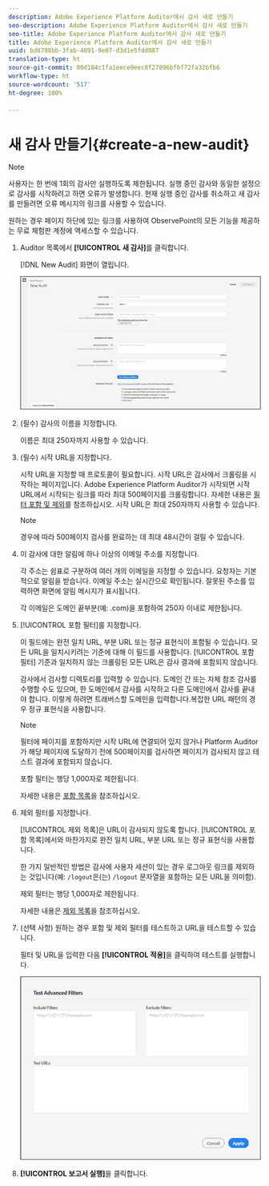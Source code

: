 ```yaml
---
description: Adobe Experience Platform Auditor에서 감사 새로 만들기
seo-description: Adobe Experience Platform Auditor에서 감사 새로 만들기
seo-title: Adobe Experience Platform Auditor에서 감사 새로 만들기
title: Adobe Experience Platform Auditor에서 감사 새로 만들기
uuid: bd6798bb-3fab-4091-9e07-d3d1e5fdd087
translation-type: ht
source-git-commit: 00d184c1fa1eece9eec8f27896bfbf72fa32bfb6
workflow-type: ht
source-wordcount: '517'
ht-degree: 100%

---
```



# 새 감사 만들기{#create-a-new-audit}

>[!NOTE]
>
>사용자는 한 번에 1회의 감사만 실행하도록 제한됩니다. 실행 중인 감사와 동일한 설정으로 감사를 시작하려고 하면 오류가 발생합니다. 현재 실행 중인 감사를 취소하고 새 감사를 만들려면 오류 메시지의 링크를 사용할 수 있습니다.

원하는 경우 페이지 하단에 있는 링크를 사용하여 ObservePoint의 모든 기능을 제공하는 무료 체험판 계정에 액세스할 수 있습니다.

1. Auditor 목록에서 **[!UICONTROL 새 감사]**&#x200B;를 클릭합니다.

   [!DNL New Audit] 화면이 열립니다.

   ![](assets/config.png)

1. (필수) 감사의 이름을 지정합니다.

   이름은 최대 250자까지 사용할 수 있습니다.
1. (필수) 시작 URL을 지정합니다.

   시작 URL을 지정할 때 프로토콜이 필요합니다. 시작 URL은 감사에서 크롤링을 시작하는 페이지입니다. Adobe Experience Platform Auditor가 시작되면 시작 URL에서 시작되는 링크를 따라 최대 500페이지를 크롤링합니다. 자세한 내용은 [필터 포함 및 제외](../create-audit/filters.md)를 참조하십시오. 시작 URL은 최대 250자까지 사용할 수 있습니다.

   >[!NOTE]
   >
   >경우에 따라 500페이지 검사를 완료하는 데 최대 48시간이 걸릴 수 있습니다.

1. 이 감사에 대한 알림에 하나 이상의 이메일 주소를 지정합니다.

   각 주소는 쉼표로 구분하여 여러 개의 이메일을 지정할 수 있습니다. 요청자는 기본적으로 알림을 받습니다. 이메일 주소는 실시간으로 확인됩니다. 잘못된 주소를 입력하면 화면에 알림 메시지가 표시됩니다.

   각 이메일은 도메인 끝부분(예: .com)을 포함하여 250자 이내로 제한됩니다.

1. [!UICONTROL 포함 필터]를 지정합니다.

   이 필드에는 완전 일치 URL, 부분 URL 또는 정규 표현식이 포함될 수 있습니다. 모든 URL을 일치시키려는 기준에 대해 이 필드를 사용합니다. [!UICONTROL 포함 필터] 기준과 일치하지 않는 크롤링된 모든 URL은 감사 결과에 포함되지 않습니다.

   감사에서 검사할 디렉토리를 입력할 수 있습니다. 도메인 간 또는 자체 참조 감사를 수행할 수도 있으며, 한 도메인에서 감사를 시작하고 다른 도메인에서 감사를 끝내야 합니다. 이렇게 하려면 트래버스할 도메인을 입력합니다.복잡한 URL 패턴의 경우 정규 표현식을 사용합니다.

   >[!NOTE]
   >
   >필터에 페이지를 포함하지만 시작 URL에 연결되어 있지 않거나 Platform Auditor가 해당 페이지에 도달하기 전에 500페이지를 검사하면 페이지가 검사되지 않고 테스트 결과에 포함되지 않습니다.

   포함 필터는 행당 1,000자로 제한됩니다.

   자세한 내용은 [포함 목록](../create-audit/filters.md)을 참조하십시오.
1. 제외 필터를 지정합니다.

   [!UICONTROL 제외 목록]은 URL이 감사되지 않도록 합니다. [!UICONTROL 포함 목록]에서와 마찬가지로 완전 일치 URL, 부분 URL 또는 정규 표현식을 사용합니다.

   한 가지 일반적인 방법은 감사에 사용자 세션이 있는 경우 로그아웃 링크를 제외하는 것입니다(예: `/logout`은(는) `/logout` 문자열을 포함하는 모든 URL을 의미함).

   제외 필터는 행당 1,000자로 제한됩니다.

   자세한 내용은 [제외 목록](../create-audit/filters.md)을 참조하십시오.
1. (선택 사항) 원하는 경우 포함 및 제외 필터를 테스트하고 URL을 테스트할 수 있습니다.

   필터 및 URL을 입력한 다음 **[!UICONTROL 적용]**&#x200B;을 클릭하여 테스트를 실행합니다.

   ![](assets/test-advanced-filters.png)

1. **[!UICONTROL 보고서 실행]**&#x200B;을 클릭합니다.
